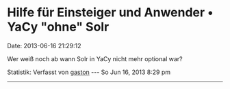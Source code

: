 Hilfe für Einsteiger und Anwender • YaCy \"ohne\" Solr
======================================================

Date: 2013-06-16 21:29:12

Wer weiß noch ab wann Solr in YaCy nicht mehr optional war?

Statistik: Verfasst von
[gaston](http://forum.yacy-websuche.de/memberlist.php?mode=viewprofile&u=918)
--- So Jun 16, 2013 8:29 pm

------------------------------------------------------------------------
